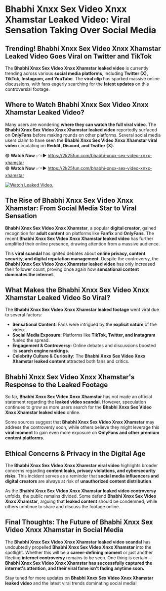 # Bhabhi Xnxx Sex Video Xnxx Xhamstar Leaked Video: Viral Sensation Taking Over Social Media

## **Trending! Bhabhi Xnxx Sex Video Xnxx Xhamstar Leaked Video Goes Viral on Twitter and TikTok**
The **Bhabhi Xnxx Sex Video Xnxx Xhamstar leaked video** is currently trending across various **social media platforms**, including **Twitter (X), TikTok, Instagram, and YouTube**. The **viral clip** has sparked massive online discussions, with fans eagerly searching for the **latest updates** on this controversial footage.

## **Where to Watch Bhabhi Xnxx Sex Video Xnxx Xhamstar Leaked Video?**
Many users are wondering **where they can watch the full viral video**. The **Bhabhi Xnxx Sex Video Xnxx Xhamstar leaked video** reportedly surfaced on **OnlyFans** before making rounds on other platforms. Several social media users claim to have seen the **Bhabhi Xnxx Sex Video Xnxx Xhamstar viral video** circulating on **Reddit, Discord, and Twitter (X).**

🟢 **Watch Now** ✅=► https://2k25fun.com/bhabhi-xnxx-sex-video-xnxx-xhamstar  
🟢 **Watch Now** ✅=► https://2k25fun.com/bhabhi-xnxx-sex-video-xnxx-xhamstar  

[![Watch Leaked Video.](https://miro.medium.com/v2/resize:fit:828/format:webp/1*cilzJN44JGOrTw9NJCrNHA.gif "Watch Leaked Video")](https://2k25fun.com/bhabhi-xnxx-sex-video-xnxx-xhamstar)

## **The Rise of Bhabhi Xnxx Sex Video Xnxx Xhamstar: From Social Media Star to Viral Sensation**
**Bhabhi Xnxx Sex Video Xnxx Xhamstar**, a popular **digital creator**, gained recognition for **adult content** on platforms like **Fanfix** and **OnlyFans**. The recent **Bhabhi Xnxx Sex Video Xnxx Xhamstar leaked video** has further amplified their online presence, drawing attention from a massive audience.

This **viral scandal** has ignited debates about **online privacy, content security, and digital reputation management**. Despite the controversy, the **Bhabhi Xnxx Sex Video Xnxx Xhamstar leaked video** has only increased their follower count, proving once again how **sensational content dominates the internet**.

## **What Makes the Bhabhi Xnxx Sex Video Xnxx Xhamstar Leaked Video So Viral?**
The **Bhabhi Xnxx Sex Video Xnxx Xhamstar leaked footage** went viral due to several factors:
- **Sensational Content:** Fans were intrigued by the **explicit nature** of the video.
- **Social Media Exposure:** Platforms like **TikTok, Twitter, and Instagram** fueled the spread.
- **Engagement & Controversy:** Online debates and discussions boosted its **search engine rankings**.
- **Celebrity Culture & Curiosity:** The **Bhabhi Xnxx Sex Video Xnxx Xhamstar leaked content** attracted both fans and critics.

## **Bhabhi Xnxx Sex Video Xnxx Xhamstar's Response to the Leaked Footage**
So far, **Bhabhi Xnxx Sex Video Xnxx Xhamstar** has not made an official statement regarding the **leaked video scandal**. However, speculation continues to grow as more users search for the **Bhabhi Xnxx Sex Video Xnxx Xhamstar leaked video** online.

Some sources suggest that **Bhabhi Xnxx Sex Video Xnxx Xhamstar** may address the controversy soon, while others believe they might leverage this **viral moment** to gain even more exposure on **OnlyFans and other premium content platforms**.

## **Ethical Concerns & Privacy in the Digital Age**
The **Bhabhi Xnxx Sex Video Xnxx Xhamstar viral video** highlights broader concerns regarding **content leaks, privacy violations, and cybersecurity risks**. This incident serves as a reminder that **social media influencers and digital creators** are always at risk of **unauthorized content distribution**.

As the **Bhabhi Xnxx Sex Video Xnxx Xhamstar leaked video controversy** unfolds, the public remains divided. Some defend **Bhabhi Xnxx Sex Video Xnxx Xhamstar**, arguing that **leaked content** should be condemned, while others continue to share and discuss the footage online.

## **Final Thoughts: The Future of Bhabhi Xnxx Sex Video Xnxx Xhamstar in Social Media**
The **Bhabhi Xnxx Sex Video Xnxx Xhamstar leaked video scandal** has undoubtedly propelled **Bhabhi Xnxx Sex Video Xnxx Xhamstar** into the spotlight. Whether this will be a **career-defining moment** or just another fleeting **internet controversy** remains to be seen. One thing is certain—**Bhabhi Xnxx Sex Video Xnxx Xhamstar has successfully captured the internet's attention, and their viral fame isn't fading anytime soon.**

Stay tuned for more updates on **Bhabhi Xnxx Sex Video Xnxx Xhamstar leaked video** and the latest viral trends dominating social media!